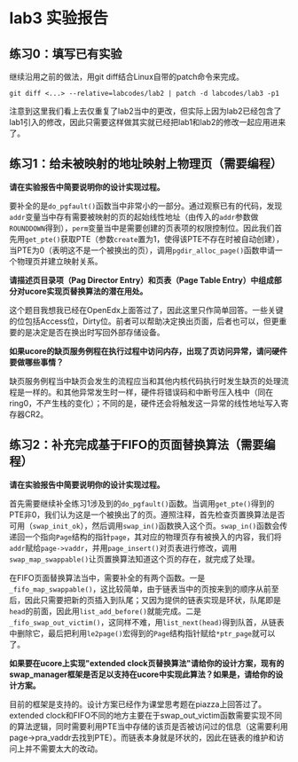 ﻿# lab3 实验报告

## 练习0：填写已有实验

继续沿用之前的做法，用git diff结合Linux自带的patch命令来完成。 

	git diff <...> --relative=labcodes/lab2 | patch -d labcodes/lab3 -p1

注意到这里我们看上去仅重复了lab2当中的更改，但实际上因为lab2已经包含了lab1引入的修改，因此只需要这样做其实就已经把lab1和lab2的修改一起应用进来了。

## 练习1：给未被映射的地址映射上物理页（需要编程）

**请在实验报告中简要说明你的设计实现过程。**

要补全的是`do_pgfault()`函数当中非常小的一部分。通过观察已有的代码，发现`addr`变量当中存有需要被映射的页的起始线性地址（由传入的`addr`参数做`ROUNDDOWN`得到），`perm`变量当中是需要创建的页表项的权限控制位。因此我们首先用`get_pte()`获取PTE（参数`create`置为1，使得该PTE不存在时被自动创建），当PTE为0（表明这不是一个被换出的页），调用`pgdir_alloc_page()`函数申请一个物理页并建立映射关系。

**请描述页目录项（Pag Director Entry）和页表（Page Table Entry）中组成部分对ucore实现页替换算法的潜在用处。**

这个题目我想我已经在OpenEdx上面答过了，因此这里只作简单回答。一些关键的位包括Access位，Dirty位。前者可以帮助决定换出页面，后者也可以，但更重要的是决定是否在换出时写回外部存储设备。

**如果ucore的缺页服务例程在执行过程中访问内存，出现了页访问异常，请问硬件要做哪些事情？**

缺页服务例程当中缺页会发生的流程应当和其他内核代码执行时发生缺页的处理流程是一样的。和其他异常发生时一样，硬件将错误码和中断号压入栈中（同在ring0，不产生栈的变化）；不同的是，硬件还会将触发这一异常的线性地址写入寄存器CR2。

## 练习2：补充完成基于FIFO的页面替换算法（需要编程）

**请在实验报告中简要说明你的设计实现过程。**

首先需要继续补全练习1涉及到的`do_pgfault()`函数。当调用`get_pte()`得到的PTE非0，我们认为这是一个被换出了的页。遵照注释，首先检查页置换算法是否可用（`swap_init_ok`），然后调用`swap_in()`函数换入这个页。`swap_in()`函数会传递回一个指向`Page`结构的指针`page`，其对应的物理页存有被换入的内容，我们将`addr`赋给`page->vaddr`，并用`page_insert()`对页表进行修改，调用`swap_map_swappable()`让页置换算法知道这个页的存在，就完成了处理。

在FIFO页面替换算法当中，需要补全的有两个函数。一是`_fifo_map_swappable()`，这比较简单，由于链表当中的页按来到的顺序从前至后，因此只需要把新的页插入到队尾；又因为提供的链表实现是环状，队尾即是`head`的前面，因此用`list_add_before()`就能完成。二是`_fifo_swap_out_victim()`，这同样不难，用`list_next(head)`得到队首，从链表中删除它，最后把利用`le2page()`宏得到的`Page`结构指针赋给`*ptr_page`就可以了。

**如果要在ucore上实现"extended clock页替换算法"请给你的设计方案，现有的swap_manager框架是否足以支持在ucore中实现此算法？如果是，请给你的设计方案。**

目前的框架是支持的。设计方案已经作为课堂思考题在piazza上回答过了。extended clock和FIFO不同的地方主要在于swap_out_victim函数需要实现不同的算法逻辑，同时需要利用PTE当中存储的该页是否被访问过的信息（这需要利用page->pra_vaddr去找到PTE）。而链表本身就是环状的，因此在链表的维护和访问上并不需要太大的改动。